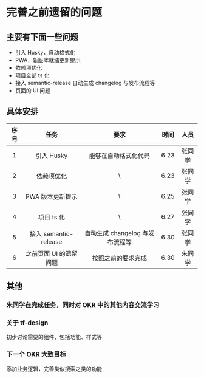 # 完善之前遗留的问题

## 主要有下面一些问题

- 引入 Husky，自动格式化
- PWA，新版本就绪更新提示
- 依赖项优化
- 项目全部 ts 化
- 接入 semantic-release 自动生成 changelog 与发布流程等
- 页面的 UI 问题

## 具体安排

| 序号 |          任务          |              要求               | 时间 |  人员  |
| :--: | :--------------------: | :-----------------------------: | :--: | :----: |
|  1   |       引入 Husky       |      能够在自动格式化代码       | 6.23 | 张同学 |
|  2   |       依赖项优化       |               \                 | 6.23 | 张同学 |
|  3   |    PWA 版本更新提示    |               \                 | 6.25 | 张同学 |
|  4   |       项目 ts 化       |               \                 | 6.27 | 张同学 |
|  5   | 接入 semantic-release  | 自动生成 changelog 与发布流程等 | 6.30 | 张同学 |
|  6   | 之前页面 UI 的遗留问题 |       按照之前的要求完成        | 6.30 | 朱同学 |

## 其他

### 朱同学在完成任务，同时对 OKR 中的其他内容交流学习

### 关于 tf-design

初步讨论需要的组件，包括功能、样式等

### 下一个 OKR 大致目标

添加业务逻辑，完善类似搜索之类的功能
